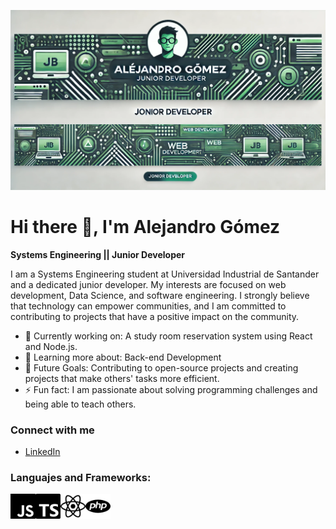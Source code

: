 ![Descripción de la imagen](https://github.com/Alejandrogv2304/Alejandrogv2304/blob/main/DALL·E%202024-08-25%2018.42.47%20-%20A%20banner%20similar%20to%20the%20one%20provided%2C%20with%20the%20name%20'Alejandro%20Gómez'%20prominently%20displayed%20in%20the%20center.%20Below%20the%20name%2C%20include%20the%20title%20'Junior%20D.webp)

# Hi there 👋, I'm Alejandro Gómez

**Systems Engineering || Junior Developer**

I am a Systems Engineering student at Universidad Industrial de Santander and a dedicated junior developer. My interests are focused on web development, Data Science, and software engineering. I strongly believe that technology can empower communities, and I am committed to contributing to projects that have a positive impact on the community.

- 💼 Currently working on: A study room reservation system using React and Node.js.
- 🌱 Learning more about: Back-end Development
- 🚀 Future Goals: Contributing to open-source projects and creating projects that make others' tasks more efficient.
- ⚡ Fun fact: I am passionate about solving programming challenges and being able to teach others.

### Connect with me
- [LinkedIn](https://www.linkedin.com/in/alejandro-gomez-a2452320a/)

### Languajes and Frameworks:
<img align="left" alt="JavaScript" width="40px" src="https://github.com/Alejandrogv2304/Alejandrogv2304/blob/main/assets/javascript.svg" />
<img align="left" alt="Typescript" width="40px" src="https://github.com/Alejandrogv2304/Alejandrogv2304/blob/main/assets/typescript.svg" />
<img align="left" alt="React" width="40px" src="https://github.com/Alejandrogv2304/Alejandrogv2304/blob/main/assets/react.svg" />
<img align="left" alt="Php" width="40px" src="https://github.com/Alejandrogv2304/Alejandrogv2304/blob/main/assets/php.svg" />

<br />
